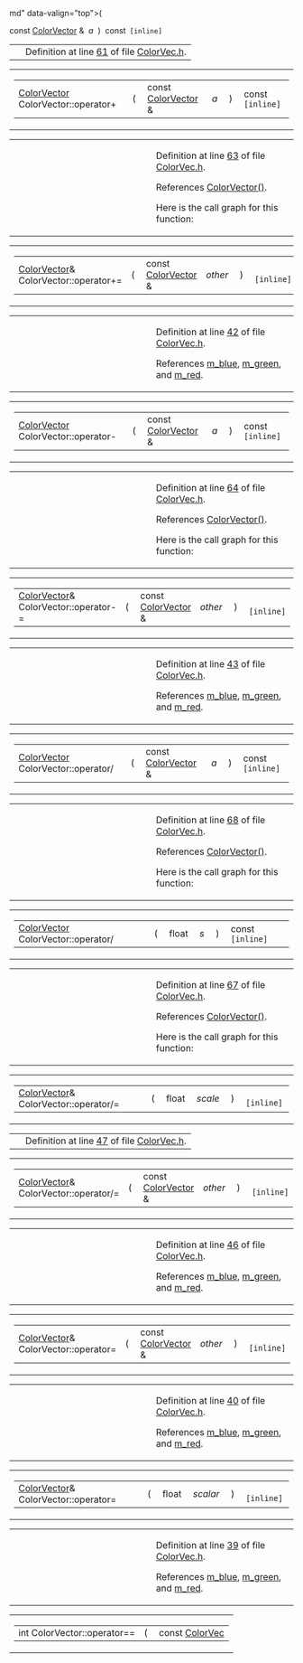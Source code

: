md" data-valign="top">( </td>
<td class="md" data-nowrap="" data-valign="top">const <a href="classColorVector.md" class="el">ColorVector</a> &amp; </td>
<td class="mdname1" data-valign="top" data-nowrap=""><em>a</em></td>
<td class="md" data-valign="top"> ) </td>
<td class="md" data-nowrap="">const<code> [inline]</code></td>
</tr>
</tbody>
</table></td>
</tr>
</tbody>
</table>

|  |  |
|----|----|
|   | Definition at line <a href="ColorVec_8h-source.md#l00061" class="el">61</a> of file <a href="ColorVec_8h-source.md" class="el">ColorVec.h</a>. |

<span id="52c1dd9370a681b457e58f9538d691b8" class="anchor"></span>

<table class="mdTable" data-cellpadding="2" data-cellspacing="0">
<colgroup>
<col style="width: 100%" />
</colgroup>
<tbody>
<tr>
<td class="mdRow"><table data-cellpadding="0" data-cellspacing="0" data-border="0">
<tbody>
<tr>
<td class="md" data-nowrap="" data-valign="top"><a href="classColorVector.md" class="el">ColorVector</a> ColorVector::operator+</td>
<td class="md" data-valign="top">( </td>
<td class="md" data-nowrap="" data-valign="top">const <a href="classColorVector.md" class="el">ColorVector</a> &amp; </td>
<td class="mdname1" data-valign="top" data-nowrap=""><em>a</em></td>
<td class="md" data-valign="top"> ) </td>
<td class="md" data-nowrap="">const<code> [inline]</code></td>
</tr>
</tbody>
</table></td>
</tr>
</tbody>
</table>

<table data-cellspacing="5" data-cellpadding="0" data-border="0">
<colgroup>
<col style="width: 50%" />
<col style="width: 50%" />
</colgroup>
<tbody>
<tr>
<td> </td>
<td><p>Definition at line <a href="ColorVec_8h-source.md#l00063" class="el">63</a> of file <a href="ColorVec_8h-source.md" class="el">ColorVec.h</a>.</p>
<p>References <a href="ColorVec_8h-source.md#l00032" class="el">ColorVector()</a>.</p>
<p>Here is the call graph for this function:</p>
<span class="image placeholder" data-original-image-src="classColorVector_52c1dd9370a681b457e58f9538d691b8_cgraph.gif" data-original-image-title="" data-border="0" usemap="#classColorVector_52c1dd9370a681b457e58f9538d691b8_cgraph_map"></span></td>
</tr>
</tbody>
</table>

<span id="7458db8e15b4aed09b9f75f8575ef3a0" class="anchor"></span>

<table class="mdTable" data-cellpadding="2" data-cellspacing="0">
<colgroup>
<col style="width: 100%" />
</colgroup>
<tbody>
<tr>
<td class="mdRow"><table data-cellpadding="0" data-cellspacing="0" data-border="0">
<tbody>
<tr>
<td class="md" data-nowrap="" data-valign="top"><a href="classColorVector.md" class="el">ColorVector</a>&amp; ColorVector::operator+=</td>
<td class="md" data-valign="top">( </td>
<td class="md" data-nowrap="" data-valign="top">const <a href="classColorVector.md" class="el">ColorVector</a> &amp; </td>
<td class="mdname1" data-valign="top" data-nowrap=""><em>other</em></td>
<td class="md" data-valign="top"> ) </td>
<td class="md" data-nowrap=""><code> [inline]</code></td>
</tr>
</tbody>
</table></td>
</tr>
</tbody>
</table>

<table data-cellspacing="5" data-cellpadding="0" data-border="0">
<colgroup>
<col style="width: 50%" />
<col style="width: 50%" />
</colgroup>
<tbody>
<tr>
<td> </td>
<td><p>Definition at line <a href="ColorVec_8h-source.md#l00042" class="el">42</a> of file <a href="ColorVec_8h-source.md" class="el">ColorVec.h</a>.</p>
<p>References <a href="ColorVec_8h-source.md#l00030" class="el">m_blue</a>, <a href="ColorVec_8h-source.md#l00029" class="el">m_green</a>, and <a href="ColorVec_8h-source.md#l00028" class="el">m_red</a>.</p></td>
</tr>
</tbody>
</table>

<span id="a5a534f996e187a7fea999d69c84ed64" class="anchor"></span>

<table class="mdTable" data-cellpadding="2" data-cellspacing="0">
<colgroup>
<col style="width: 100%" />
</colgroup>
<tbody>
<tr>
<td class="mdRow"><table data-cellpadding="0" data-cellspacing="0" data-border="0">
<tbody>
<tr>
<td class="md" data-nowrap="" data-valign="top"><a href="classColorVector.md" class="el">ColorVector</a> ColorVector::operator-</td>
<td class="md" data-valign="top">( </td>
<td class="md" data-nowrap="" data-valign="top">const <a href="classColorVector.md" class="el">ColorVector</a> &amp; </td>
<td class="mdname1" data-valign="top" data-nowrap=""><em>a</em></td>
<td class="md" data-valign="top"> ) </td>
<td class="md" data-nowrap="">const<code> [inline]</code></td>
</tr>
</tbody>
</table></td>
</tr>
</tbody>
</table>

<table data-cellspacing="5" data-cellpadding="0" data-border="0">
<colgroup>
<col style="width: 50%" />
<col style="width: 50%" />
</colgroup>
<tbody>
<tr>
<td> </td>
<td><p>Definition at line <a href="ColorVec_8h-source.md#l00064" class="el">64</a> of file <a href="ColorVec_8h-source.md" class="el">ColorVec.h</a>.</p>
<p>References <a href="ColorVec_8h-source.md#l00032" class="el">ColorVector()</a>.</p>
<p>Here is the call graph for this function:</p>
<span class="image placeholder" data-original-image-src="classColorVector_a5a534f996e187a7fea999d69c84ed64_cgraph.gif" data-original-image-title="" data-border="0" usemap="#classColorVector_a5a534f996e187a7fea999d69c84ed64_cgraph_map"></span></td>
</tr>
</tbody>
</table>

<span id="346ed2f75b4ee3ef1c1ab44017459f47" class="anchor"></span>

<table class="mdTable" data-cellpadding="2" data-cellspacing="0">
<colgroup>
<col style="width: 100%" />
</colgroup>
<tbody>
<tr>
<td class="mdRow"><table data-cellpadding="0" data-cellspacing="0" data-border="0">
<tbody>
<tr>
<td class="md" data-nowrap="" data-valign="top"><a href="classColorVector.md" class="el">ColorVector</a>&amp; ColorVector::operator-=</td>
<td class="md" data-valign="top">( </td>
<td class="md" data-nowrap="" data-valign="top">const <a href="classColorVector.md" class="el">ColorVector</a> &amp; </td>
<td class="mdname1" data-valign="top" data-nowrap=""><em>other</em></td>
<td class="md" data-valign="top"> ) </td>
<td class="md" data-nowrap=""><code> [inline]</code></td>
</tr>
</tbody>
</table></td>
</tr>
</tbody>
</table>

<table data-cellspacing="5" data-cellpadding="0" data-border="0">
<colgroup>
<col style="width: 50%" />
<col style="width: 50%" />
</colgroup>
<tbody>
<tr>
<td> </td>
<td><p>Definition at line <a href="ColorVec_8h-source.md#l00043" class="el">43</a> of file <a href="ColorVec_8h-source.md" class="el">ColorVec.h</a>.</p>
<p>References <a href="ColorVec_8h-source.md#l00030" class="el">m_blue</a>, <a href="ColorVec_8h-source.md#l00029" class="el">m_green</a>, and <a href="ColorVec_8h-source.md#l00028" class="el">m_red</a>.</p></td>
</tr>
</tbody>
</table>

<span id="0b2d8b715de6a3cadcbc0ebe86ea60b6" class="anchor"></span>

<table class="mdTable" data-cellpadding="2" data-cellspacing="0">
<colgroup>
<col style="width: 100%" />
</colgroup>
<tbody>
<tr>
<td class="mdRow"><table data-cellpadding="0" data-cellspacing="0" data-border="0">
<tbody>
<tr>
<td class="md" data-nowrap="" data-valign="top"><a href="classColorVector.md" class="el">ColorVector</a> ColorVector::operator/</td>
<td class="md" data-valign="top">( </td>
<td class="md" data-nowrap="" data-valign="top">const <a href="classColorVector.md" class="el">ColorVector</a> &amp; </td>
<td class="mdname1" data-valign="top" data-nowrap=""><em>a</em></td>
<td class="md" data-valign="top"> ) </td>
<td class="md" data-nowrap="">const<code> [inline]</code></td>
</tr>
</tbody>
</table></td>
</tr>
</tbody>
</table>

<table data-cellspacing="5" data-cellpadding="0" data-border="0">
<colgroup>
<col style="width: 50%" />
<col style="width: 50%" />
</colgroup>
<tbody>
<tr>
<td> </td>
<td><p>Definition at line <a href="ColorVec_8h-source.md#l00068" class="el">68</a> of file <a href="ColorVec_8h-source.md" class="el">ColorVec.h</a>.</p>
<p>References <a href="ColorVec_8h-source.md#l00032" class="el">ColorVector()</a>.</p>
<p>Here is the call graph for this function:</p>
<span class="image placeholder" data-original-image-src="classColorVector_0b2d8b715de6a3cadcbc0ebe86ea60b6_cgraph.gif" data-original-image-title="" data-border="0" usemap="#classColorVector_0b2d8b715de6a3cadcbc0ebe86ea60b6_cgraph_map"></span></td>
</tr>
</tbody>
</table>

<span id="8065ae7d73190317054dd66edd2cccd3" class="anchor"></span>

<table class="mdTable" data-cellpadding="2" data-cellspacing="0">
<colgroup>
<col style="width: 100%" />
</colgroup>
<tbody>
<tr>
<td class="mdRow"><table data-cellpadding="0" data-cellspacing="0" data-border="0">
<tbody>
<tr>
<td class="md" data-nowrap="" data-valign="top"><a href="classColorVector.md" class="el">ColorVector</a> ColorVector::operator/</td>
<td class="md" data-valign="top">( </td>
<td class="md" data-nowrap="" data-valign="top">float </td>
<td class="mdname1" data-valign="top" data-nowrap=""><em>s</em></td>
<td class="md" data-valign="top"> ) </td>
<td class="md" data-nowrap="">const<code> [inline]</code></td>
</tr>
</tbody>
</table></td>
</tr>
</tbody>
</table>

<table data-cellspacing="5" data-cellpadding="0" data-border="0">
<colgroup>
<col style="width: 50%" />
<col style="width: 50%" />
</colgroup>
<tbody>
<tr>
<td> </td>
<td><p>Definition at line <a href="ColorVec_8h-source.md#l00067" class="el">67</a> of file <a href="ColorVec_8h-source.md" class="el">ColorVec.h</a>.</p>
<p>References <a href="ColorVec_8h-source.md#l00032" class="el">ColorVector()</a>.</p>
<p>Here is the call graph for this function:</p>
<span class="image placeholder" data-original-image-src="classColorVector_8065ae7d73190317054dd66edd2cccd3_cgraph.gif" data-original-image-title="" data-border="0" usemap="#classColorVector_8065ae7d73190317054dd66edd2cccd3_cgraph_map"></span></td>
</tr>
</tbody>
</table>

<span id="01d21feb03dac6c94b1881b66b697016" class="anchor"></span>

<table class="mdTable" data-cellpadding="2" data-cellspacing="0">
<colgroup>
<col style="width: 100%" />
</colgroup>
<tbody>
<tr>
<td class="mdRow"><table data-cellpadding="0" data-cellspacing="0" data-border="0">
<tbody>
<tr>
<td class="md" data-nowrap="" data-valign="top"><a href="classColorVector.md" class="el">ColorVector</a>&amp; ColorVector::operator/=</td>
<td class="md" data-valign="top">( </td>
<td class="md" data-nowrap="" data-valign="top">float </td>
<td class="mdname1" data-valign="top" data-nowrap=""><em>scale</em></td>
<td class="md" data-valign="top"> ) </td>
<td class="md" data-nowrap=""><code> [inline]</code></td>
</tr>
</tbody>
</table></td>
</tr>
</tbody>
</table>

|  |  |
|----|----|
|   | Definition at line <a href="ColorVec_8h-source.md#l00047" class="el">47</a> of file <a href="ColorVec_8h-source.md" class="el">ColorVec.h</a>. |

<span id="15555f3a3ceae1d32d9b0e64c268af16" class="anchor"></span>

<table class="mdTable" data-cellpadding="2" data-cellspacing="0">
<colgroup>
<col style="width: 100%" />
</colgroup>
<tbody>
<tr>
<td class="mdRow"><table data-cellpadding="0" data-cellspacing="0" data-border="0">
<tbody>
<tr>
<td class="md" data-nowrap="" data-valign="top"><a href="classColorVector.md" class="el">ColorVector</a>&amp; ColorVector::operator/=</td>
<td class="md" data-valign="top">( </td>
<td class="md" data-nowrap="" data-valign="top">const <a href="classColorVector.md" class="el">ColorVector</a> &amp; </td>
<td class="mdname1" data-valign="top" data-nowrap=""><em>other</em></td>
<td class="md" data-valign="top"> ) </td>
<td class="md" data-nowrap=""><code> [inline]</code></td>
</tr>
</tbody>
</table></td>
</tr>
</tbody>
</table>

<table data-cellspacing="5" data-cellpadding="0" data-border="0">
<colgroup>
<col style="width: 50%" />
<col style="width: 50%" />
</colgroup>
<tbody>
<tr>
<td> </td>
<td><p>Definition at line <a href="ColorVec_8h-source.md#l00046" class="el">46</a> of file <a href="ColorVec_8h-source.md" class="el">ColorVec.h</a>.</p>
<p>References <a href="ColorVec_8h-source.md#l00030" class="el">m_blue</a>, <a href="ColorVec_8h-source.md#l00029" class="el">m_green</a>, and <a href="ColorVec_8h-source.md#l00028" class="el">m_red</a>.</p></td>
</tr>
</tbody>
</table>

<span id="e64db70408671f5496201ffd603e49ed" class="anchor"></span>

<table class="mdTable" data-cellpadding="2" data-cellspacing="0">
<colgroup>
<col style="width: 100%" />
</colgroup>
<tbody>
<tr>
<td class="mdRow"><table data-cellpadding="0" data-cellspacing="0" data-border="0">
<tbody>
<tr>
<td class="md" data-nowrap="" data-valign="top"><a href="classColorVector.md" class="el">ColorVector</a>&amp; ColorVector::operator=</td>
<td class="md" data-valign="top">( </td>
<td class="md" data-nowrap="" data-valign="top">const <a href="classColorVector.md" class="el">ColorVector</a> &amp; </td>
<td class="mdname1" data-valign="top" data-nowrap=""><em>other</em></td>
<td class="md" data-valign="top"> ) </td>
<td class="md" data-nowrap=""><code> [inline]</code></td>
</tr>
</tbody>
</table></td>
</tr>
</tbody>
</table>

<table data-cellspacing="5" data-cellpadding="0" data-border="0">
<colgroup>
<col style="width: 50%" />
<col style="width: 50%" />
</colgroup>
<tbody>
<tr>
<td> </td>
<td><p>Definition at line <a href="ColorVec_8h-source.md#l00040" class="el">40</a> of file <a href="ColorVec_8h-source.md" class="el">ColorVec.h</a>.</p>
<p>References <a href="ColorVec_8h-source.md#l00030" class="el">m_blue</a>, <a href="ColorVec_8h-source.md#l00029" class="el">m_green</a>, and <a href="ColorVec_8h-source.md#l00028" class="el">m_red</a>.</p></td>
</tr>
</tbody>
</table>

<span id="9a2f26a0ac7c856784ef77ae0cafbf57" class="anchor"></span>

<table class="mdTable" data-cellpadding="2" data-cellspacing="0">
<colgroup>
<col style="width: 100%" />
</colgroup>
<tbody>
<tr>
<td class="mdRow"><table data-cellpadding="0" data-cellspacing="0" data-border="0">
<tbody>
<tr>
<td class="md" data-nowrap="" data-valign="top"><a href="classColorVector.md" class="el">ColorVector</a>&amp; ColorVector::operator=</td>
<td class="md" data-valign="top">( </td>
<td class="md" data-nowrap="" data-valign="top">float </td>
<td class="mdname1" data-valign="top" data-nowrap=""><em>scalar</em></td>
<td class="md" data-valign="top"> ) </td>
<td class="md" data-nowrap=""><code> [inline]</code></td>
</tr>
</tbody>
</table></td>
</tr>
</tbody>
</table>

<table data-cellspacing="5" data-cellpadding="0" data-border="0">
<colgroup>
<col style="width: 50%" />
<col style="width: 50%" />
</colgroup>
<tbody>
<tr>
<td> </td>
<td><p>Definition at line <a href="ColorVec_8h-source.md#l00039" class="el">39</a> of file <a href="ColorVec_8h-source.md" class="el">ColorVec.h</a>.</p>
<p>References <a href="ColorVec_8h-source.md#l00030" class="el">m_blue</a>, <a href="ColorVec_8h-source.md#l00029" class="el">m_green</a>, and <a href="ColorVec_8h-source.md#l00028" class="el">m_red</a>.</p></td>
</tr>
</tbody>
</table>

<span id="557259d2feb98e4f34f3e08d92fc701c" class="anchor"></span>

<table class="mdTable" data-cellpadding="2" data-cellspacing="0">
<colgroup>
<col style="width: 100%" />
</colgroup>
<tbody>
<tr>
<td class="mdRow"><table data-cellpadding="0" data-cellspacing="0" data-border="0">
<tbody>
<tr>
<td class="md" data-nowrap="" data-valign="top">int ColorVector::operator==</td>
<td class="md" data-valign="top">( </td>
<td class="md" data-nowrap="" data-valign="top">const <a href="classColorVector.md" class="el">ColorVec